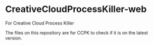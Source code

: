# CreativeCloudProcessKiller-web
For Creative Cloud Process Killer

The files on this repository are for CCPK to check if it is on the latest version.
